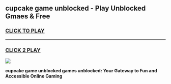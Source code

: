 
## cupcake game unblocked - Play Unblocked Gmaes & Free
<h3>
<a href="https://news.freeplayer.one?title=cupcake_game_unblocked&ref=23F">CLICK TO PLAY</a></h3>
<hr>

<h3>
<a href="https://news.freeplayer.one?title=cupcake_game_unblocked&ref=23F">CLICK 2 PLAY</a>
  
</h3>

<a href="https://news.freeplayer.one?title=cupcake_game_unblocked&ref=23F/"><img src="https://clearcache.store/games.png"></a>


**cupcake game unblocked games unblocked: Your Gateway to Fun and Accessible Online Gaming**
